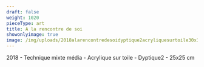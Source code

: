 ```yaml
---
draft: false
weight: 1020
pieceType: art
title: A la rencontre de soi
showonlyimage: true
image: /img/uploads/2018alarencontredesoidyptique2acryliquesurtoile30x30.jpg
---
```

2018 - Technique mixte média - Acrylique sur toile - Dyptique2 - 25x25 cm